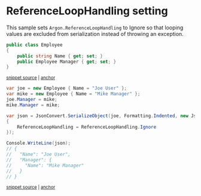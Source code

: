 # ReferenceLoopHandling setting

This sample sets `Argon.ReferenceLoopHandling` to Ignore so that looping values are excluded from serialization instead of throwing an exception.

<!-- snippet: ReferenceLoopHandlingIgnoreTypes -->
<a id='snippet-referenceloophandlingignoretypes'></a>
```cs
public class Employee
{
    public string Name { get; set; }
    public Employee Manager { get; set; }
}
```
<sup><a href='/src/Tests/Documentation/Samples/Serializer/ReferenceLoopHandlingIgnore.cs#L32-L38' title='Snippet source file'>snippet source</a> | <a href='#snippet-referenceloophandlingignoretypes' title='Start of snippet'>anchor</a></sup>
<!-- endSnippet -->

<!-- snippet: ReferenceLoopHandlingIgnoreUsage -->
<a id='snippet-referenceloophandlingignoreusage'></a>
```cs
var joe = new Employee { Name = "Joe User" };
var mike = new Employee { Name = "Mike Manager" };
joe.Manager = mike;
mike.Manager = mike;

var json = JsonConvert.SerializeObject(joe, Formatting.Indented, new JsonSerializerSettings
{
    ReferenceLoopHandling = ReferenceLoopHandling.Ignore
});

Console.WriteLine(json);
// {
//   "Name": "Joe User",
//   "Manager": {
//     "Name": "Mike Manager"
//   }
// }
```
<sup><a href='/src/Tests/Documentation/Samples/Serializer/ReferenceLoopHandlingIgnore.cs#L43-L61' title='Snippet source file'>snippet source</a> | <a href='#snippet-referenceloophandlingignoreusage' title='Start of snippet'>anchor</a></sup>
<!-- endSnippet -->
